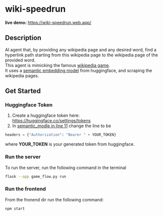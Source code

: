 # wiki-speedrun
**live demo:** https://wiki-speedrun.web.app/
## Description
AI agent that, by providing any wikipedia page and any desired word, find a hyperlink path starting from this wikipedia page to the wikipedia page of the provided word.    
This agent is mimicking the famous [wikipedia game](https://en.wikipedia.org/wiki/Wikipedia:Wiki_Game).  
It uses a [semantic embedding model](https://api-inference.huggingface.co/models/SeyedAli/Multilingual-Text-Semantic-Search-Siamese-BERT-V1) from huggingface, and scraping the wikipedia pages.

## Get Started
### Huggingface Token
1. Create a huggingface token here: https://huggingface.co/settings/tokens  
2. In [semantic_modle in line 11](https://github.com/NogaTal98/wiki-speedrun/blob/846f361233fa025a228724a0fe2f5efeea7175c8/semantic_model.py#L11) change the line to be
```python
headers = {"Authorization": "Bearer " + YOUR_TOKEN}
```
where **YOUR_TOKEN** is your generated token from huggingface.

### Run the server
To run the server, run the following command in the terminal
```bash
flask --app game_flow.py run
```

### Run the frontend
From the fronend dir run the following command:
```bash
npm start
```
